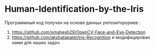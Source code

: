 # Human-Identification-by-the-Iris

Программный код получен на основе данных репозиторориев :
1) https://github.com/smahesh29/OpenCV-Face-and-Eye-Detection
2) https://github.com/akshatapatel/Iris-Recognition
  и модифицирован нами для наших задач.

